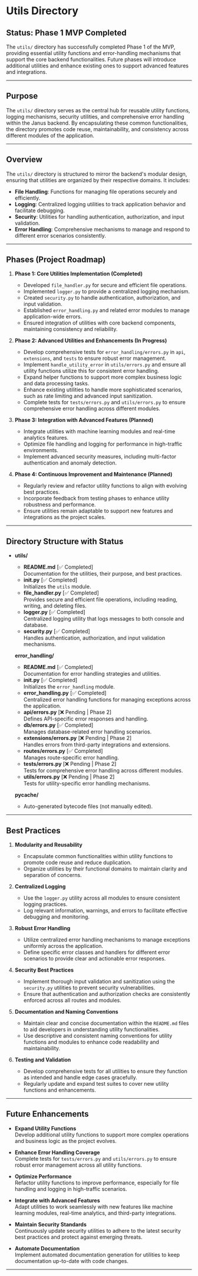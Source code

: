 # Utils Directory

## Status: Phase 1 MVP Completed

The `utils/` directory has successfully completed Phase 1 of the MVP, providing essential utility functions and error-handling mechanisms that support the core backend functionalities. Future phases will introduce additional utilities and enhance existing ones to support advanced features and integrations.

---

## Purpose

The `utils/` directory serves as the central hub for reusable utility functions, logging mechanisms, security utilities, and comprehensive error handling within the Janus backend. By encapsulating these common functionalities, the directory promotes code reuse, maintainability, and consistency across different modules of the application.

---

## Overview

The `utils/` directory is structured to mirror the backend's modular design, ensuring that utilities are organized by their respective domains. It includes:

- **File Handling**: Functions for managing file operations securely and efficiently.
- **Logging**: Centralized logging utilities to track application behavior and facilitate debugging.
- **Security**: Utilities for handling authentication, authorization, and input validation.
- **Error Handling**: Comprehensive mechanisms to manage and respond to different error scenarios consistently.

---

## Phases (Project Roadmap)

1. **Phase 1: Core Utilities Implementation (Completed)**
   - Developed `file_handler.py` for secure and efficient file operations.
   - Implemented `logger.py` to provide a centralized logging mechanism.
   - Created `security.py` to handle authentication, authorization, and input validation.
   - Established `error_handling.py` and related error modules to manage application-wide errors.
   - Ensured integration of utilities with core backend components, maintaining consistency and reliability.

2. **Phase 2: Advanced Utilities and Enhancements (In Progress)**
   - Develop comprehensive tests for `error_handling/errors.py` in `api`, `extensions`, and `tests` to ensure robust error management.
   - Implement `handle_utility_error` in `utils/errors.py` and ensure all utility functions utilize this for consistent error handling.
   - Expand helper functions to support more complex business logic and data processing tasks.
   - Enhance existing utilities to handle more sophisticated scenarios, such as rate limiting and advanced input sanitization.
   - Complete tests for `tests/errors.py` and `utils/errors.py` to ensure comprehensive error handling across different modules.

3. **Phase 3: Integration with Advanced Features (Planned)**
   - Integrate utilities with machine learning modules and real-time analytics features.
   - Optimize file handling and logging for performance in high-traffic environments.
   - Implement advanced security measures, including multi-factor authentication and anomaly detection.

4. **Phase 4: Continuous Improvement and Maintenance (Planned)**
   - Regularly review and refactor utility functions to align with evolving best practices.
   - Incorporate feedback from testing phases to enhance utility robustness and performance.
   - Ensure utilities remain adaptable to support new features and integrations as the project scales.

---

## Directory Structure with Status

- **utils/**
  - **README.md** [✅ Completed]  
    Documentation for the utilities, their purpose, and best practices.
  - **__init__.py** [✅ Completed]  
    Initializes the `utils` module.
  - **file_handler.py** [✅ Completed]  
    Provides secure and efficient file operations, including reading, writing, and deleting files.
  - **logger.py** [✅ Completed]  
    Centralized logging utility that logs messages to both console and database.
  - **security.py** [✅ Completed]  
    Handles authentication, authorization, and input validation mechanisms.
  
  **error_handling/**
  - **README.md** [✅ Completed]  
    Documentation for error handling strategies and utilities.
  - **__init__.py** [✅ Completed]  
    Initializes the `error_handling` module.
  - **error_handling.py** [✅ Completed]  
    Centralized error handling functions for managing exceptions across the application.
  - **api/errors.py** [❌ Pending | Phase 2]  
    Defines API-specific error responses and handling.
  - **db/errors.py** [✅ Completed]  
    Manages database-related error handling scenarios.
  - **extensions/errors.py** [❌ Pending | Phase 2]  
    Handles errors from third-party integrations and extensions.
  - **routes/errors.py** [✅ Completed]  
    Manages route-specific error handling.
  - **tests/errors.py** [❌ Pending | Phase 2]  
    Tests for comprehensive error handling across different modules.
  - **utils/errors.py** [❌ Pending | Phase 2]  
    Tests for utility-specific error handling mechanisms.
  
  **__pycache__/**  
    - Auto-generated bytecode files (not manually edited).

---

## Best Practices

1. **Modularity and Reusability**  
   - Encapsulate common functionalities within utility functions to promote code reuse and reduce duplication.
   - Organize utilities by their functional domains to maintain clarity and separation of concerns.

2. **Centralized Logging**  
   - Use the `logger.py` utility across all modules to ensure consistent logging practices.
   - Log relevant information, warnings, and errors to facilitate effective debugging and monitoring.

3. **Robust Error Handling**  
   - Utilize centralized error handling mechanisms to manage exceptions uniformly across the application.
   - Define specific error classes and handlers for different error scenarios to provide clear and actionable error responses.

4. **Security Best Practices**  
   - Implement thorough input validation and sanitization using the `security.py` utilities to prevent security vulnerabilities.
   - Ensure that authentication and authorization checks are consistently enforced across all routes and modules.

5. **Documentation and Naming Conventions**  
   - Maintain clear and concise documentation within the `README.md` files to aid developers in understanding utility functionalities.
   - Use descriptive and consistent naming conventions for utility functions and modules to enhance code readability and maintainability.

6. **Testing and Validation**  
   - Develop comprehensive tests for all utilities to ensure they function as intended and handle edge cases gracefully.
   - Regularly update and expand test suites to cover new utility functions and enhancements.

---

## Future Enhancements

- **Expand Utility Functions**  
  Develop additional utility functions to support more complex operations and business logic as the project evolves.

- **Enhance Error Handling Coverage**  
  Complete tests for `tests/errors.py` and `utils/errors.py` to ensure robust error management across all utility functions.

- **Optimize Performance**  
  Refactor utility functions to improve performance, especially for file handling and logging in high-traffic scenarios.

- **Integrate with Advanced Features**  
  Adapt utilities to work seamlessly with new features like machine learning modules, real-time analytics, and third-party integrations.

- **Maintain Security Standards**  
  Continuously update security utilities to adhere to the latest security best practices and protect against emerging threats.

- **Automate Documentation**  
  Implement automated documentation generation for utilities to keep documentation up-to-date with code changes.

---
